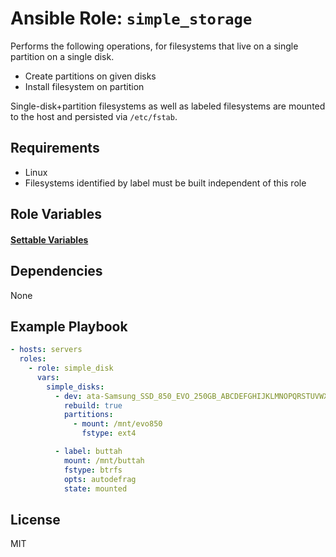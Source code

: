 # Ansible Role: `simple_storage`

Performs the following operations, for filesystems that live on a single partition on a single disk.

- Create partitions on given disks
- Install filesystem on partition

Single-disk+partition filesystems as well as labeled filesystems are mounted to the host and persisted via `/etc/fstab`.

## Requirements

- Linux
- Filesystems identified by label must be built independent of this role

## Role Variables

#### [Settable Variables](./meta/argument_specs.yml)

## Dependencies

None

## Example Playbook
```yaml
- hosts: servers
  roles:
    - role: simple_disk
      vars:
        simple_disks:
          - dev: ata-Samsung_SSD_850_EVO_250GB_ABCDEFGHIJKLMNOPQRSTUVWXYZ
            rebuild: true
            partitions:
              - mount: /mnt/evo850
                fstype: ext4

          - label: buttah
            mount: /mnt/buttah
            fstype: btrfs
            opts: autodefrag
            state: mounted
```

## License

MIT
